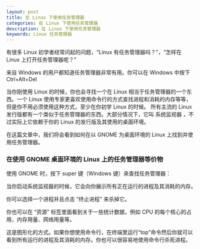 ```yaml
---
layout: post
title: 在 Linux 下使用任务管理器
categories: 在 Linux 下使用任务管理器
description: 在 Linux 下使用任务管理器
keywords: Linux 任务管理器
---
```


有很多 Linux 初学者经常问起的问题，“Linux 有任务管理器吗？”，“怎样在 Linux 上打开任务管理器呢？”

来自 Windows 的用户都知道任务管理器非常有用。你可以在 Windows 中按下 Ctrl+Alt+Del

当你刚使用 Linux 的时候，你也会寻找一个在 Linux 相当于任务管理器的一个东西。一个 Linux 使用专家更喜欢使用命令行的方式查找进程和消耗的内存等等，但是你不用必须使用这种方式，至少在你初学 Linux 的时候。
所有主流的 Linux 发行版都有一个类似于任务管理器的东西。大部分情况下，它叫 系统监视器 ，不过实际上它依赖于你的 Linux 的发行版及其使用的桌面环境。

在这篇文章中，我们将会看到如何在以 GNOME 为桌面环境的 Linux 上找到并使用任务管理器。

### 在使用 GNOME 桌面环境的 Linux 上的任务管理器等价物
使用 GNOME 时，按下 super 键（Windows 键）来查找任务管理器：

当你启动系统监视器的时候，它会向你展示所有正在运行的进程及其消耗的内存。

你可以选择一个进程并且点击 “终止进程” 来杀掉它。

你也可以在 “资源” 标签里面看到关于一些统计数据，例如 CPU 的每个核心的占用，内存用量、网络用量等。

这是图形化的方式。如果你想使用命令行，在终端里运行“top”命令然后你就可以看到所有运行的进程及其消耗的内存。你也可以很容易地使用命令行杀死进程。
